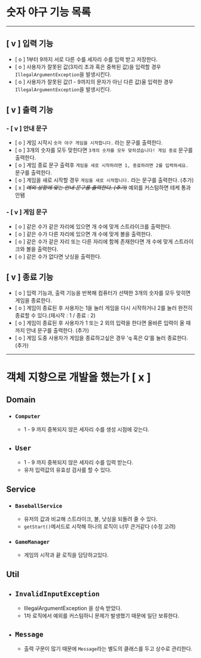 
# 숫자 야구 기능 목록

---

## [ v ] <b>입력 기능</b> 
- [ o ] 1부터 9까지 서로 다른 수를 세자리 수를 입력 받고 저장한다.
- [ o ] 사용자가 잘못된 값(3자리 초과 혹은 중복된 값)을 입력할 경우 `IllegalArgumentException`을 발생시킨다.
- [ o ] 사용자가 잘못된 값(1 - 9까지의 문자가 아닌 다른 값)울 입력한 경우 `IllegalArgumentException`을 발생시킨다.


## [ v ] <b>출력 기능</b>
### - [ v ] 안내 문구
  - [ o ] 게임 시작시 `숫자 야구 게임을 시작합니다.` 라는 문구를 출력한다.
  - [ o ] 3개의 숫자를 모두 맞힌다면 `3개의 숫자를 모두 맞히셨습니다! 게임 종료` 문구를 출력한다.
  - [ o ] 게임 종료 문구 출력후 `게임을 새로 시작하려면 1, 종료하려면 2를 입력하세요.` 문구를 출력한다.
  - [ o ] 게임을 새로 시작할 경우 `게임을 새로 시작합니다.` 라는 문구를 출력한다. (추가)
  - [ x ] ~~*예외 상황에 맞는 안내 문구를 출력한다. (추가)*~~ 예외를 커스텀하면 테케 통과 안됌

### - [ v ] 게임 문구 
  - [ o ] 같은 수가 같은 자리에 있으면 개 수에 맞게 스트라이크를 출력한다.
  - [ o ] 같은 수가 다른 자리에 있으면 개 수에 맞게 볼을 출력한다.
  - [ o ] 같은 수가 같은 자리 또는 다른 자리에 함께 존재한다면 개 수에 맞게 스트라이크와 볼을 출력한다.
  - [ o ] 같은 수가 없다면 낫싱을 출력한다.

## [ v ] 종료 기능
- [ o ] 입력 기능과, 출력 기능을 반복해 컴퓨터가 선택한 3개의 숫자를 모두 맞히면 게임을 종료한다.
- [ o ] 게임이 종료된 후 사용자는 1을 눌러 게임을 다시 시작하거나 2를 눌러 완전히 종료할 수 있다.(재시작 : 1 / 종료 : 2)
- [ o ] 게임이 종료된 후 사용자가 1 또는 2 외의 입력을 한다면 올바른 입력이 올 때까지 안내 문구를 출력한다. (추가)
- [ o ] 게임 도중 사용자가 게임을 종료하고싶은 경우 'q 혹은 Q'를 눌러 종료한다. (추가)


---
# 객체 지향으로 개발을 했는가 [ x ]

## Domain
- ### `Computer`
  - 1 - 9 까지 중복되지 않은 세자리 수를 생성 시점에 갖는다.

- ## `User`
  - 1 - 9 까지 중복되지 않은 세자리 수를 입력 받는다.
  - 유저 입력값의 유효성 검사를 할 수 있다.


## Service
- ### `BaseballService`
  - 유저의 값과 비교해 스트라이크, 볼, 낫싱을 되돌려 줄 수 있다.
  - `getStart()`메서드로 시작해 하나의 로직이 너무 큰거같다 (수정 고려)
- ### `GameManager`
  - 게임의 시작과 끝 로직을 담당하고있다.

## Util
- ## `InvalidInputException`
  - IllegalArgumentException 을 상속 받았다.
  - 1차 로직에서 예외를 커스텀하니 문제가 발생했기 때문에 일단 보류한다.
- ## `Message`
  - 출력 구문이 많기 때문에 `Message`라는 별도의 클래스를 두고 상수로 관리한다.